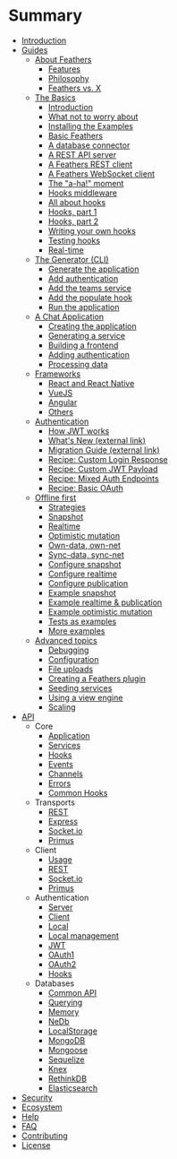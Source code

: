 # Summary

* [Introduction](README.md)
* [Guides](guides/readme.md)
  * [About Feathers](guides/about/readme.md)
    * [Features](guides/about/features.md)
    * [Philosophy](guides/about/philosophy.md)
    * [Feathers vs. X](guides/about/vs.md)
  * [The Basics](guides/step-by-step/readme.md)
    * [Introduction](guides/step-by-step/intro/readme.md)
    * [What not to worry about](guides/step-by-step/intro/not-worry.md)
    * [Installing the Examples](guides/step-by-step/preliminaries.md)
    * [Basic Feathers](guides/step-by-step/basic-feathers/readme.md)
    * [A database connector](guides/step-by-step/basic-feathers/database-connector.md)
    * [A REST API server](guides/step-by-step/basic-feathers/rest-api-server.md)
    * [A Feathers REST client](guides/step-by-step/basic-feathers/rest-client.md)
    * [A Feathers WebSocket client](guides/step-by-step/basic-feathers/socket-client.md)
    * [The "a-ha!" moment](guides/step-by-step/basic-feathers/a-ha.md)
    * [Hooks middleware](guides/step-by-step/basic-feathers/hooks-middleware.md)
    * [All about hooks](guides/step-by-step/basic-feathers/all-about-hooks.md)
    * [Hooks, part 1](guides/step-by-step/basic-feathers/hooks-1.md)
    * [Hooks, part 2](guides/step-by-step/basic-feathers/hooks-2.md)
    * [Writing your own hooks](guides/step-by-step/basic-feathers/writing-hooks.md)
    * [Testing hooks](guides/step-by-step/basic-feathers/testing-hooks.md)
    * [Real-time](guides/step-by-step/basic-feathers/real-time.md)
  * [The Generator (CLI)](guides/step-by-step/generators/readme.md)
    * [Generate the application](guides/step-by-step/generators/gen-app.md)
    * [Add authentication](guides/step-by-step/generators/gen-authentication.md)
    * [Add the teams service](guides/step-by-step/generators/gen-service.md)
    * [Add the populate hook](guides/step-by-step/generators/gen-hook.md)
    * [Run the application](guides/step-by-step/generators/gen-run.md)
  * [A Chat Application](guides/chat/readme.md)
    * [Creating the application](guides/chat/creating.md)
    * [Generating a service](guides/chat/service.md)
    * [Building a frontend](guides/chat/frontend.md)
    * [Adding authentication](guides/chat/authentication.md)
    * [Processing data](guides/chat/processing.md)
  * [Frameworks](guides/frameworks/readme.md)
    * [React and React Native]()
    * [VueJS]()
    * [Angular]()
    * [Others]()
  * [Authentication](guides/auth/readme.md)
    * [How JWT works](guides/auth/how-jwt-works.md)
    * [What's New (external link)](https://github.com/feathersjs/feathers-authentication/blob/master/docs/new-1.0-features.md)
    * [Migration Guide (external link)](https://github.com/feathersjs/feathers-authentication/blob/master/docs/migrating.md)
    * [Recipe: Custom Login Response](guides/auth/recipe.customize-response.md)
    * [Recipe: Custom JWT Payload](guides/auth/recipe.customize-jwt-payload.md)
    * [Recipe: Mixed Auth Endpoints](guides/auth/recipe.mixed-auth.md)
    * [Recipe: Basic OAuth](guides/auth/recipe.oauth-basic.md)
  * [Offline first](guides/offline-first/readme.md)
    * [Strategies](guides/offline-first/strategies.md)
    * [Snapshot](guides/offline-first/snapshot.md)
    * [Realtime](guides/offline-first/realtime.md)
    * [Optimistic mutation](guides/offline-first/optimistic-mutation.md)
    * [Own-data, own-net](guides/offline-first/owndata-ownnet.md)
    * [Sync-data, sync-net](guides/offline-first/syncdata-syncnet.md)
    * [Configure snapshot](guides/offline-first/configure-snapshot.md)
    * [Configure realtime](guides/offline-first/configure-realtime.md)
    * [Configure publication](guides/offline-first/configure-publication.md)
    * [Example snapshot](guides/offline-first/example-snapshot.md)
    * [Example realtime & publication](guides/offline-first/example-realtime.md)
    * [Example optimistic mutation](guides/offline-first/example-optimistic.md)
    * [Tests as examples](guides/offline-first/example-tests.md)
    * [More examples](guides/offline-first/example-more.md)
  * [Advanced topics](guides/advanced/readme.md)
    * [Debugging](guides/advanced/debugging.md)
    * [Configuration](guides/advanced/configuration.md)
    * [File uploads](guides/advanced/file-uploading.md)
    * [Creating a Feathers plugin](guides/advanced/creating-a-plugin.md)
    * [Seeding services](guides/advanced/seeding-services.md)
    * [Using a view engine](guides/advanced/using-a-view-engine.md)
    * [Scaling](guides/advanced/scaling.md)
* [API](api/readme.md)
  * Core
    * [Application](api/application.md)
    * [Services](api/services.md)
    * [Hooks](api/hooks.md)
    * [Events](api/events.md)
    * [Channels](api/channels.md)
    * [Errors](api/errors.md)
    * [Common Hooks](api/hooks-common.md)
  * Transports
    * [REST](api/rest.md)
    * [Express](api/express.md)
    * [Socket.io](api/socketio.md)
    * [Primus](api/primus.md)
  * Client
    * [Usage](api/client.md)
    * [REST]()
    * [Socket.io]()
    * [Primus]()
  * Authentication
    * [Server](api/authentication/server.md)
    * [Client](api/authentication/client.md)
    * [Local](api/authentication/local.md)
    * [Local management](api/authentication/local-management.md)
    * [JWT](api/authentication/jwt.md)
    * [OAuth1](api/authentication/oauth1.md)
    * [OAuth2](api/authentication/oauth2.md)
    * [Hooks](api/authentication/hooks.md)
  * Databases
    * [Common API](api/databases/common.md)
    * [Querying](api/databases/querying.md)
    * [Memory](api/databases/memory.md)
    * [NeDb](api/databases/nedb.md)
    * [LocalStorage](api/databases/localstorage.md)
    * [MongoDB](api/databases/mongodb.md)
    * [Mongoose](api/databases/mongoose.md)
    * [Sequelize](api/databases/sequelize.md)
    * [Knex](api/databases/knexjs.md)
    * [RethinkDB](api/databases/rethinkdb.md)
    * [Elasticsearch](api/databases/elasticsearch.md)
* [Security](SECURITY.md)
* [Ecosystem](ecosystem/readme.md)
* [Help](help/readme.md)
* [FAQ](faq/readme.md)
* [Contributing](contributing/readme.md)
* [License](license.md)
